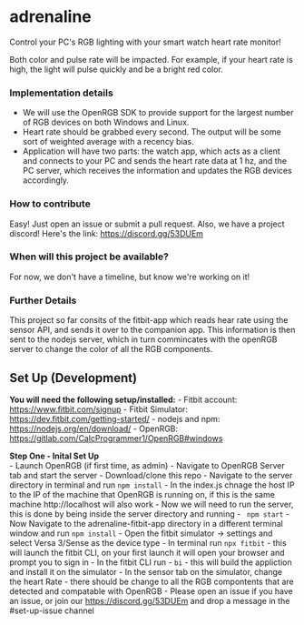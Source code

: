 
# adrenaline
Control your PC's RGB lighting with your smart watch heart rate monitor!

Both color and pulse rate will be impacted. For example, if your heart rate is high, the light will pulse quickly and be a bright red color.

### Implementation details
- We will use the OpenRGB SDK to provide support for the largest number of RGB devices on both Windows and Linux.
- Heart rate should be grabbed every second. The output will be some sort of weighted average with a recency bias.
- Application will have two parts: the watch app, which acts as a client and connects to your PC and sends the heart rate data at 1 hz, and the PC server, which receives the information and updates the RGB devices accordingly.

### How to contribute
Easy! Just open an issue or submit a pull request.
Also, we have a project discord! Here's the link: https://discord.gg/53DUEm

### When will this project be available?
For now, we don't have a timeline, but know we're working on it!

### Further Details
This project so far consits of the fitbit-app which reads hear rate using the sensor API, and sends it over to the companion app. This information is then sent to the nodejs server, which in turn commincates with the openRGB server to change the color of all the RGB components.

## Set Up (Development)
**You will need the following setup/installed:**
	- Fitbit account: https://www.fitbit.com/signup
	- Fitbit Simulator: https://dev.fitbit.com/getting-started/
	- nodejs and npm: https://nodejs.org/en/download/
	- OpenRGB: https://gitlab.com/CalcProgrammer1/OpenRGB#windows

**Step One - Inital Set Up**	
	- Launch OpenRGB (if first time, as admin)
	- Navigate to OpenRGB Server tab and start the server
	- Download/clone this repo
	- Navigate to the server directory in terminal and run
 `npm install` 
	- In the index.js chnage the host IP to the IP of the machine that OpenRGB is running on, if this is the same machine http://localhost will also work
	- Now we will need to run the server, this is done by being inside the server directory and running
	- ` npm start`
	- Now Navigate to the adrenaline-fitbit-app directory in a different terminal window and run
 `npm install`
 	- Open the fitbit simulator -> settings and select Versa 3/Sense as the device type
	- In terminal run
 `npx fitbit` - this will launch the fitbit CLI, on your first launch it will open your browser and prompt you to sign in
	- In the fitbit CLI run
  	- `bi` - this will build the appliction and install it on the simulator
	- In the sensor tab on the simulator, change the heart Rate - there should be change to all the RGB compontents that are detected and compatable with OpenRGB
	- Please open an issue if you have an issue, or join our https://discord.gg/53DUEm and drop a message in the #set-up-issue channel
 